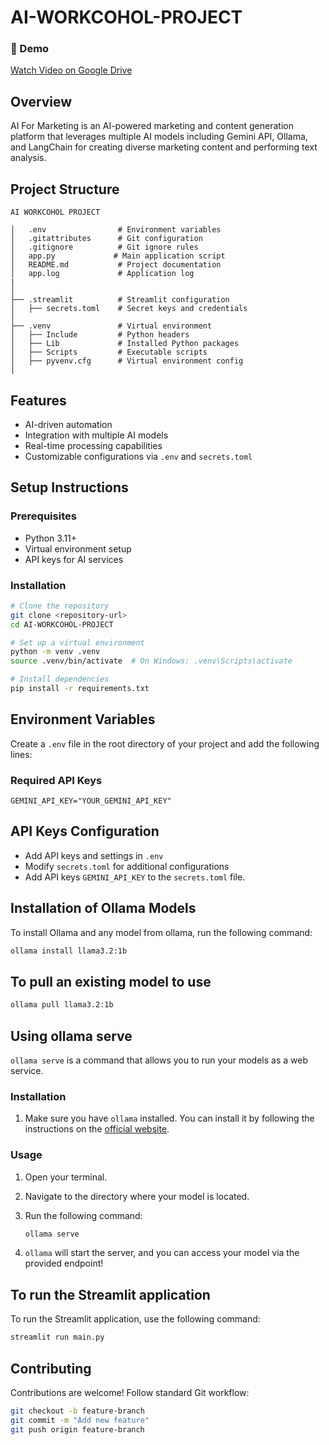 # AI-WORKCOHOL-PROJECT


### 🎥 Demo

[Watch Video on Google Drive](https://drive.google.com/file/d/1s74blkI1XZO18ui1F-fs9HnV6yNNOQWn/view?usp=sharing)


## Overview
AI For Marketing is an AI-powered marketing and content generation platform that leverages multiple AI models including Gemini API, Ollama, and LangChain for creating diverse marketing content and performing text analysis.



## Project Structure
```
AI WORKCOHOL PROJECT

│   .env                # Environment variables
│   .gitattributes      # Git configuration
│   .gitignore          # Git ignore rules
│   app.py             # Main application script
│   README.md           # Project documentation
│   app.log             # Application log
|
│
├── .streamlit          # Streamlit configuration
│   ├── secrets.toml    # Secret keys and credentials
│
├── .venv               # Virtual environment
│   ├── Include         # Python headers
│   ├── Lib             # Installed Python packages
│   ├── Scripts         # Executable scripts
│   ├── pyvenv.cfg      # Virtual environment config
│

```


## Features
- AI-driven automation
- Integration with multiple AI models
- Real-time processing capabilities
- Customizable configurations via `.env` and `secrets.toml`


## Setup Instructions
### Prerequisites
- Python 3.11+
- Virtual environment setup
- API keys for AI services


### Installation
```sh
# Clone the repository
git clone <repository-url>
cd AI-WORKCOHOL-PROJECT

# Set up a virtual environment
python -m venv .venv
source .venv/bin/activate  # On Windows: .venv\Scripts\activate

# Install dependencies
pip install -r requirements.txt
```


## Environment Variables

Create a `.env` file in the root directory of your project and add the following lines:


### Required API Keys
```plaintext
GEMINI_API_KEY="YOUR_GEMINI_API_KEY"
```


## API Keys Configuration
- Add API keys and settings in `.env`
- Modify `secrets.toml` for additional configurations
- Add API keys `GEMINI_API_KEY` to the `secrets.toml` file.



## Installation of Ollama Models
To install Ollama and any model from ollama, run the following command:

```bash
ollama install llama3.2:1b

```


## To pull an existing model to use
```bash
ollama pull llama3.2:1b
```


## Using ollama serve

`ollama serve` is a command that allows you to run your models as a web service.



### Installation

1. Make sure you have `ollama` installed. You can install it by following the instructions on the [official website](https://ollama.com/docs/install).



### Usage

1. Open your terminal.
2. Navigate to the directory where your model is located.
3. Run the following command:
   
   ```bash
   ollama serve 
   ```

4. `ollama` will start the server, and you can access your model via the provided endpoint!



## To run the Streamlit application

To run the Streamlit application, use the following command:

```bash
streamlit run main.py
```



## Contributing
Contributions are welcome! Follow standard Git workflow:
```sh
git checkout -b feature-branch
git commit -m "Add new feature"
git push origin feature-branch
```
